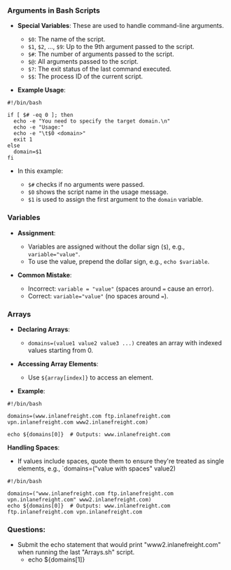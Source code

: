 ### Arguments in Bash Scripts

- **Special Variables**: These are used to handle command-line arguments.
    
    - `$0`: The name of the script.
    - `$1`, `$2`, ..., `$9`: Up to the 9th argument passed to the script.
    - `$#`: The number of arguments passed to the script.
    - `$@`: All arguments passed to the script.
    - `$?`: The exit status of the last command executed.
    - `$$`: The process ID of the current script.
- **Example Usage**:
```
#!/bin/bash

if [ $# -eq 0 ]; then
  echo -e "You need to specify the target domain.\n"
  echo -e "Usage:"
  echo -e "\t$0 <domain>"
  exit 1
else
  domain=$1
fi

```
- In this example:
    
    - `$#` checks if no arguments were passed.
    - `$0` shows the script name in the usage message.
    - `$1` is used to assign the first argument to the `domain` variable.

### Variables

- **Assignment**:
    
    - Variables are assigned without the dollar sign (`$`), e.g., `variable="value"`.
    - To use the value, prepend the dollar sign, e.g., `echo $variable`.
- **Common Mistake**:
    
    - Incorrect: `variable = "value"` (spaces around `=` cause an error).
    - Correct: `variable="value"` (no spaces around `=`).

### Arrays

- **Declaring Arrays**:
    
    - `domains=(value1 value2 value3 ...)` creates an array with indexed values starting from 0.
- **Accessing Array Elements**:
    
    - Use `${array[index]}` to access an element.
- **Example**:
```
#!/bin/bash

domains=(www.inlanefreight.com ftp.inlanefreight.com vpn.inlanefreight.com www2.inlanefreight.com)

echo ${domains[0]}  # Outputs: www.inlanefreight.com

```
**Handling Spaces**:

- If values include spaces, quote them to ensure they're treated as single elements, e.g., `domains=("value with spaces" value2)
```
#!/bin/bash

domains=("www.inlanefreight.com ftp.inlanefreight.com vpn.inlanefreight.com" www2.inlanefreight.com)
echo ${domains[0]}  # Outputs: www.inlanefreight.com ftp.inlanefreight.com vpn.inlanefreight.com

```


### Questions:
- Submit the echo statement that would print "www2.inlanefreight.com" when running the last "Arrays.sh" script.
	- echo ${domains[1]}
